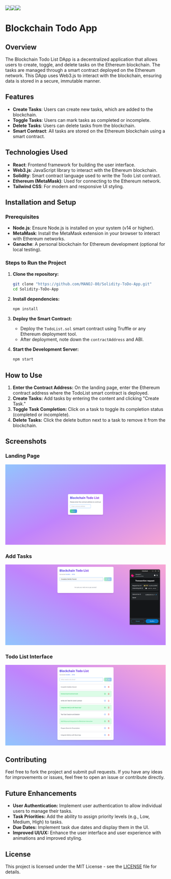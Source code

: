 <div style = "display: flex">
  <img src = "https://img.shields.io/badge/Ethereum-3C3C3D?style=for-the-badge&logo=Ethereum&logoColor=white">
  <img src = "https://img.shields.io/badge/Solidity-e6e6e6?style=for-the-badge&logo=solidity&logoColor=black">
  <img src = "https://img.shields.io/badge/React-20232A?style=for-the-badge&logo=react&logoColor=61DAFB">
</div>
 

# Blockchain Todo App

## Overview
The Blockchain Todo List DApp is a decentralized application that allows users to create, toggle, and delete tasks on the Ethereum blockchain. The tasks are managed through a smart contract deployed on the Ethereum network. This DApp uses Web3.js to interact with the blockchain, ensuring data is stored in a secure, immutable manner.

## Features
- **Create Tasks**: Users can create new tasks, which are added to the blockchain.
- **Toggle Tasks**: Users can mark tasks as completed or incomplete.
- **Delete Tasks**: Users can delete tasks from the blockchain.
- **Smart Contract**: All tasks are stored on the Ethereum blockchain using a smart contract.

## Technologies Used
- **React**: Frontend framework for building the user interface.
- **Web3.js**: JavaScript library to interact with the Ethereum blockchain.
- **Solidity**: Smart contract language used to write the Todo List contract.
- **Ethereum (MetaMask)**: Used for connecting to the Ethereum network.
- **Tailwind CSS**: For modern and responsive UI styling.

## Installation and Setup

### Prerequisites
- **Node.js**: Ensure Node.js is installed on your system (v14 or higher).
- **MetaMask**: Install the MetaMask extension in your browser to interact with Ethereum networks.
- **Ganache**: A personal blockchain for Ethereum development (optional for local testing).

### Steps to Run the Project

1. **Clone the repository:**
   ```bash
   git clone "https://github.com/MANOJ-80/Solidity-ToDo-App.git"
   cd Solidity-ToDo-App
   ```

2. **Install dependencies:**
   ```bash
   npm install
   ```
   
3. **Deploy the Smart Contract:**
   - Deploy the `TodoList.sol` smart contract using Truffle or any Ethereum deployment tool.
   - After deployment, note down the `contractAddress` and ABI.
     
4. **Start the Development Server:**
   ```bash
   npm start
   ```

## How to Use
1. **Enter the Contract Address:** On the landing page, enter the Ethereum contract address where the TodoList smart contract is deployed.
2. **Create Tasks:** Add tasks by entering the content and clicking "Create Task."
3. **Toggle Task Completion:** Click on a task to toggle its completion status (completed or incomplete).
4. **Delete Tasks:** Click the delete button next to a task to remove it from the blockchain.

## Screenshots
### Landing Page
![Landing Page](./assets/LandingPage.png)

### Add Tasks
![Add Tasks](./assets/AddTasks.png)

### Todo List Interface
![Todo List - With Connected Wallet](./assets/ToDo.png)

## Contributing
  Feel free to fork the project and submit pull requests. If you have any ideas for improvements or issues, feel free to open an issue or contribute directly.

## Future Enhancements

- **User Authentication:** Implement user authentication to allow individual users to manage their tasks.
- **Task Priorities:** Add the ability to assign priority levels (e.g., Low, Medium, High) to tasks.
- **Due Dates:** Implement task due dates and display them in the UI.
- **Improved UI/UX:** Enhance the user interface and user experience with animations and improved styling.

## License
This project is licensed under the MIT License - see the [LICENSE](LICENSE) file for details.
